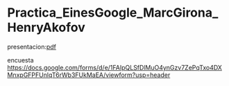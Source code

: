 # Practica_EinesGoogle_MarcGirona_HenryAkofov

presentacion:[pdf](https://docs.google.com/presentation/d/1e0GbvJsgN204AqZChpDDwmc_NQdXvwaX--UnnrrFNbU/edit?usp=sharing)

encuesta https://docs.google.com/forms/d/e/1FAIpQLSfDlMuO4ynGzv7ZePqTxo4DXMnxpGFPFUnlqT6rWb3FUkMaEA/viewform?usp=header
